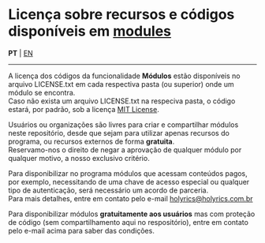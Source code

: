 # Licença sobre recursos e códigos disponíveis em [modules](https://github.com/holyrics/JSCommunity/tree/main/src/modules)

**PT** | [EN](LICENSE-en.md)

---


A licença dos códigos da funcionalidade **Módulos** estão disponíveis no arquivo LICENSE.txt em cada respectiva pasta (ou superior) onde um módulo se encontra.<br>
Caso não exista um arquivo LICENSE.txt na respeciva pasta, o código estará, por padrão, sob a licença [MIT License](https://github.com/holyrics/JSCommunity/tree/main/LICENSE.txt).<br>

Usuários ou organizações são livres para criar e compartilhar módulos neste repositório, desde que sejam para utilizar apenas recursos do programa, ou recursos externos de forma **gratuita**.<br>
Reservamo-nos o direito de negar a aprovação de qualquer módulo por qualquer motivo, a nosso exclusivo critério.

Para disponibilizar no programa módulos que acessam conteúdos pagos, por exemplo, necessitando de uma chave de acesso especial ou qualquer tipo de autenticação, será necessário um acordo de parceria.<br>
Para mais detalhes, entre em contato pelo e-mail [holyrics@holyrics.com.br](mailto:holyrics@holyrics.com.br?subject=JSCommunity%20-%20Modules)

Para disponibilizar módulos **gratuitamente aos usuários** mas com proteção de código (sem compartilhamento aqui no respositório), entre em contato pelo e-mail acima para saber das condições.